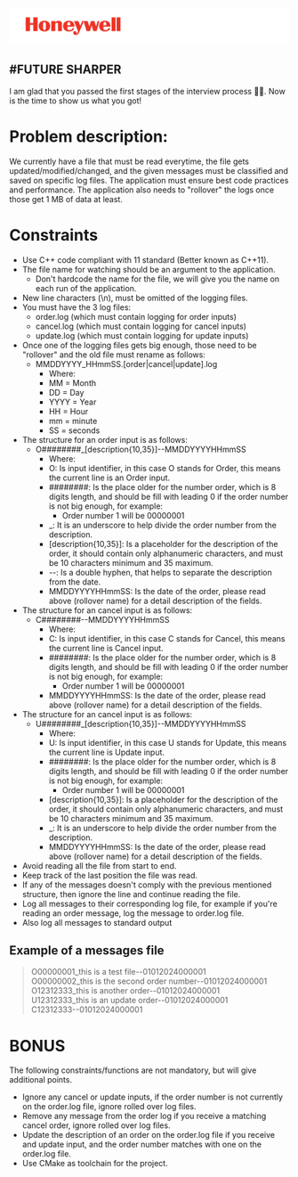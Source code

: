 <img src="./media/Honeywell_Spot_Red+BlackTagline_Right_PNG.png" alt="Honeywell Logo" />


## #FUTURE SHARPER
I am glad that you passed the first stages of the interview process 🎉🥳. Now is the time to show us what you got!

# Problem description:

We currently have a file that must be read everytime, the file gets updated/modified/changed, and the given messages 
must be classified and saved on specific log files. The application must ensure best code practices and performance.
The application also needs to "rollover" the logs once those get 1 MB of data at least.

# Constraints

- Use C++ code compliant with 11 standard (Better known as C++11).
- The file name for watching should be an argument to the application.
  - Don't hardcode the name for the file, we will give you the name on each run of the application.
- New line characters (\n), must be omitted of the logging files.
- You must have the 3 log files:
  - order.log (which must contain logging for order inputs)
  - cancel.log (which must contain logging for cancel inputs)
  - update.log (which must contain logging for update inputs)
- Once one of the logging files gets big enough, those need to be "rollover" and the old file must rename as follows:
  - MMDDYYYY_HHmmSS.[order|cancel|update].log
    - Where:
    - MM = Month
    - DD = Day
    - YYYY = Year
    - HH = Hour
    - mm = minute
    - SS = seconds
- The structure for an order input is as follows:
  - O########_[description{10,35}]--MMDDYYYYHHmmSS
    - Where:
    - O: Is input identifier, in this case O stands for Order, this means the current line is an Order input.
    - ########: Is the place older for the number order, which is 8 digits length, and should be fill with leading 0 if the order number is not big enough, for example:
      - Order number 1 will be 00000001
    - _: It is an underscore to help divide the order number from the description.
    - [description{10,35}]: Is a placeholder for the description of the order, it should contain only alphanumeric characters, and must be 10 characters minimum and 35 maximum.
    - --: Is a double hyphen, that helps to separate the description from the date.
    - MMDDYYYYHHmmSS: Is the date of the order, please read above (rollover name) for a detail description of the fields.
- The structure for an cancel input is as follows:
  - C########--MMDDYYYYHHmmSS
    - Where:
    - C: Is input identifier, in this case C stands for Cancel, this means the current line is Cancel input.
    - ########: Is the place older for the number order, which is 8 digits length, and should be fill with leading 0 if the order number is not big enough, for example:
        - Order number 1 will be 00000001
    - MMDDYYYYHHmmSS: Is the date of the order, please read above (rollover name) for a detail description of the fields.
- The structure for an cancel input is as follows:
  - U########_[description{10,35}]--MMDDYYYYHHmmSS
    - Where:
    - U: Is input identifier, in this case U stands for Update, this means the current line is Update input.
    - ########: Is the place older for the number order, which is 8 digits length, and should be fill with leading 0 if the order number is not big enough, for example:
        - Order number 1 will be 00000001
    - [description{10,35}]: Is a placeholder for the description of the order, it should contain only alphanumeric characters, and must be 10 characters minimum and 35 maximum.
    - _: It is an underscore to help divide the order number from the description.
    - MMDDYYYYHHmmSS: Is the date of the order, please read above (rollover name) for a detail description of the fields.
- Avoid reading all the file from start to end.
- Keep track of the last position the file was read.
- If any of the messages doesn't comply with the previous mentioned structure, then ignore the line and continue reading the file.
- Log all messages to their corresponding log file, for example if you're reading an order message, log the message to order.log file.
- Also log all messages to standard output

## Example of a messages file

> O00000001_this is a test file--01012024000001<br>
> O00000002_this is the second order number--01012024000001<br>
> O12312333_this is another order--01012024000001<br>
> U12312333_this is an update order--01012024000001<br>
> C12312333--01012024000001<br>

# BONUS
The following constraints/functions are not mandatory, but will give additional points.

- Ignore any cancel or update inputs, if the order number is not currently on the order.log file, ignore rolled over log files.
- Remove any message from the order log if you receive a matching cancel order, ignore rolled over log files.
- Update the description of an order on the order.log file if you receive and update input, and the order number matches with one on the order.log file.
- Use CMake as toolchain for the project.
